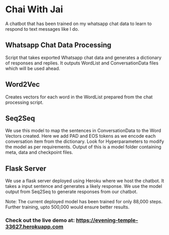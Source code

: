 # Chai With Jai

A chatbot that has been trained on my whatsapp chat data to learn to respond to text messages like I do.

## Whatsapp Chat Data Processing
Script that takes exported Whatsapp chat data and generates a dictionary of responses and replies. It outputs WordList and ConversationData files which will be used ahead.

## Word2Vec
Creates vectors for each word in the WordList prepared from the chat processing script.

## Seq2Seq
We use this model to map the sentences in ConversationData to the Word Vectors created. Here we add PAD and EOS tokens as we encode each conversation item from the dictionary. Look for Hyperparameters to modify the model as per requirements. Output of this is a model folder containing meta, data and checkpoint files.

## Flask Server
We use a flask server deployed using Heroku where we host the chatbot. It takes a input sentence and generates a likely response. We use the model output from Seq2Seq to generate responses from our chatbot.

Note: The current deployed model has been trained for only 88,000 steps. Further training, upto 500,000 would ensure better results.

### Check out the live demo at: https://evening-temple-33627.herokuapp.com
